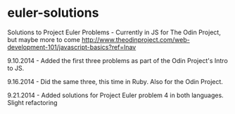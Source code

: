 euler-solutions
===============

Solutions to Project Euler Problems - Currently in JS for The Odin Project, but maybe more to come
http://www.theodinproject.com/web-development-101/javascript-basics?ref=lnav

9.10.2014 - Added the first three problems as part of the Odin Project's Intro to JS.

9.16.2014 - Did the same three, this time in Ruby. Also for the Odin Project.

9.21.2014 - Added solutions for Project Euler problem 4 in both languages. Slight refactoring